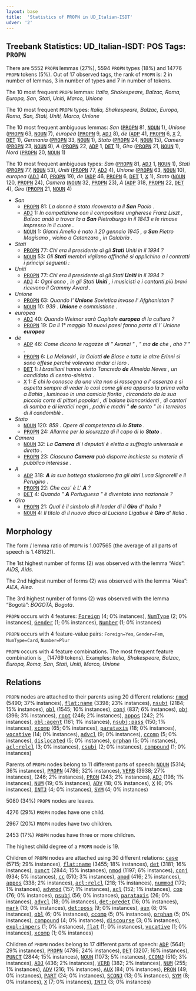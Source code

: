```yaml
---
layout: base
title:  'Statistics of PROPN in UD_Italian-ISDT'
udver: '2'
---
```


## Treebank Statistics: UD_Italian-ISDT: POS Tags: `PROPN`

There are 5552 `PROPN` lemmas (27%), 5594 `PROPN` types (18%) and 14776 `PROPN` tokens (5%).
Out of 17 observed tags, the rank of `PROPN` is: 2 in number of lemmas, 3 in number of types and 7 in number of tokens.

The 10 most frequent `PROPN` lemmas: <em>Italia, Shakespeare, Balzac, Roma, Europa, San, Stati, Uniti, Marco, Unione</em>

The 10 most frequent `PROPN` types:  <em>Italia, Shakespeare, Balzac, Europa, Roma, San, Stati, Uniti, Marco, Unione</em>

The 10 most frequent ambiguous lemmas: <em>San</em> (<tt><a href="it_isdt-pos-PROPN.html">PROPN</a></tt> 81, <tt><a href="it_isdt-pos-NOUN.html">NOUN</a></tt> 1), <em>Unione</em> (<tt><a href="it_isdt-pos-PROPN.html">PROPN</a></tt> 63, <tt><a href="it_isdt-pos-NOUN.html">NOUN</a></tt> 7), <em>europea</em> (<tt><a href="it_isdt-pos-PROPN.html">PROPN</a></tt> 9, <tt><a href="it_isdt-pos-ADJ.html">ADJ</a></tt> 8), <em>de</em> (<tt><a href="it_isdt-pos-ADP.html">ADP</a></tt> 41, <tt><a href="it_isdt-pos-PROPN.html">PROPN</a></tt> 6, <tt><a href="it_isdt-pos-X.html">X</a></tt> 2, <tt><a href="it_isdt-pos-DET.html">DET</a></tt> 1), <em>Germania</em> (<tt><a href="it_isdt-pos-PROPN.html">PROPN</a></tt> 33, <tt><a href="it_isdt-pos-NOUN.html">NOUN</a></tt> 1), <em>Stato</em> (<tt><a href="it_isdt-pos-PROPN.html">PROPN</a></tt> 24, <tt><a href="it_isdt-pos-NOUN.html">NOUN</a></tt> 15), <em>Camera</em> (<tt><a href="it_isdt-pos-PROPN.html">PROPN</a></tt> 23, <tt><a href="it_isdt-pos-NOUN.html">NOUN</a></tt> 9), <em>A</em> (<tt><a href="it_isdt-pos-PROPN.html">PROPN</a></tt> 22, <tt><a href="it_isdt-pos-ADP.html">ADP</a></tt> 1, <tt><a href="it_isdt-pos-DET.html">DET</a></tt> 1), <em>Giro</em> (<tt><a href="it_isdt-pos-PROPN.html">PROPN</a></tt> 21, <tt><a href="it_isdt-pos-NOUN.html">NOUN</a></tt> 1), <em>Nord</em> (<tt><a href="it_isdt-pos-PROPN.html">PROPN</a></tt> 20, <tt><a href="it_isdt-pos-NOUN.html">NOUN</a></tt> 1)

The 10 most frequent ambiguous types:  <em>San</em> (<tt><a href="it_isdt-pos-PROPN.html">PROPN</a></tt> 81, <tt><a href="it_isdt-pos-ADJ.html">ADJ</a></tt> 1, <tt><a href="it_isdt-pos-NOUN.html">NOUN</a></tt> 1), <em>Stati</em> (<tt><a href="it_isdt-pos-PROPN.html">PROPN</a></tt> 77, <tt><a href="it_isdt-pos-NOUN.html">NOUN</a></tt> 53), <em>Uniti</em> (<tt><a href="it_isdt-pos-PROPN.html">PROPN</a></tt> 77, <tt><a href="it_isdt-pos-ADJ.html">ADJ</a></tt> 4), <em>Unione</em> (<tt><a href="it_isdt-pos-PROPN.html">PROPN</a></tt> 63, <tt><a href="it_isdt-pos-NOUN.html">NOUN</a></tt> 10), <em>europea</em> (<tt><a href="it_isdt-pos-ADJ.html">ADJ</a></tt> 40, <tt><a href="it_isdt-pos-PROPN.html">PROPN</a></tt> 19), <em>de</em> (<tt><a href="it_isdt-pos-ADP.html">ADP</a></tt> 46, <tt><a href="it_isdt-pos-PROPN.html">PROPN</a></tt> 6, <tt><a href="it_isdt-pos-DET.html">DET</a></tt> 1, <tt><a href="it_isdt-pos-X.html">X</a></tt> 1), <em>Stato</em> (<tt><a href="it_isdt-pos-NOUN.html">NOUN</a></tt> 120, <tt><a href="it_isdt-pos-PROPN.html">PROPN</a></tt> 24), <em>Camera</em> (<tt><a href="it_isdt-pos-NOUN.html">NOUN</a></tt> 32, <tt><a href="it_isdt-pos-PROPN.html">PROPN</a></tt> 23), <em>A</em> (<tt><a href="it_isdt-pos-ADP.html">ADP</a></tt> 318, <tt><a href="it_isdt-pos-PROPN.html">PROPN</a></tt> 22, <tt><a href="it_isdt-pos-DET.html">DET</a></tt> 4), <em>Giro</em> (<tt><a href="it_isdt-pos-PROPN.html">PROPN</a></tt> 21, <tt><a href="it_isdt-pos-NOUN.html">NOUN</a></tt> 4)


* <em>San</em>
  * <tt><a href="it_isdt-pos-PROPN.html">PROPN</a></tt> 81: <em>La donna è stata ricoverata a il <b>San</b> Paolo .</em>
  * <tt><a href="it_isdt-pos-ADJ.html">ADJ</a></tt> 1: <em>In competizione con il compositore ungherese Franz Liszt , Balzac andò a trovar la a <b>San</b> Pietroburgo in il 1843 e le rimase impresso in il cuore .</em>
  * <tt><a href="it_isdt-pos-NOUN.html">NOUN</a></tt> 1: <em>Gianni Amelio è nato il 20 gennaio 1945 , a <b>San</b> Pietro Magisano , vicino a Catanzaro , in Calabria .</em>
* <em>Stati</em>
  * <tt><a href="it_isdt-pos-PROPN.html">PROPN</a></tt> 77: <em>Chi era il presidente di gli <b>Stati</b> Uniti in il 1994 ?</em>
  * <tt><a href="it_isdt-pos-NOUN.html">NOUN</a></tt> 53: <em>Gli <b>Stati</b> membri vigilano affinché si applichino a i contratti i principi seguenti :</em>
* <em>Uniti</em>
  * <tt><a href="it_isdt-pos-PROPN.html">PROPN</a></tt> 77: <em>Chi era il presidente di gli Stati <b>Uniti</b> in il 1994 ?</em>
  * <tt><a href="it_isdt-pos-ADJ.html">ADJ</a></tt> 4: <em>Ogni anno , in gli Stati <b>Uniti</b> , i musicisti e i cantanti più bravi ricevono il Grammy Award .</em>
* <em>Unione</em>
  * <tt><a href="it_isdt-pos-PROPN.html">PROPN</a></tt> 63: <em>Quando l' <b>Unione</b> Sovietica invase l' Afghanistan ?</em>
  * <tt><a href="it_isdt-pos-NOUN.html">NOUN</a></tt> 10: <em>939 . <b>Unione</b> e commistione .</em>
* <em>europea</em>
  * <tt><a href="it_isdt-pos-ADJ.html">ADJ</a></tt> 40: <em>Quando Weimar sarà Capitale <b>europea</b> di la cultura ?</em>
  * <tt><a href="it_isdt-pos-PROPN.html">PROPN</a></tt> 19: <em>Da il 1° maggio 10 nuovi paesi fanno parte di l’ Unione <b>europea</b></em>
* <em>de</em>
  * <tt><a href="it_isdt-pos-ADP.html">ADP</a></tt> 46: <em>Come dicono le ragazze di " Avanzi " , " ma <b>de</b> che , ahò ? " .</em>
  * <tt><a href="it_isdt-pos-PROPN.html">PROPN</a></tt> 6: <em>La Melandri , la Gaiotti <b>de</b> Biase e tutte le altre Erinni si sono offese perché volevano andar ci loro .</em>
  * <tt><a href="it_isdt-pos-DET.html">DET</a></tt> 1: <em>I brasiliani hanno eletto Tancredo <b>de</b> Almeida Neves , un candidato di centro-sinistra .</em>
  * <tt><a href="it_isdt-pos-X.html">X</a></tt> 1: <em>E chi lo conosce da una vita non si rassegna a l' assenza e si aspetta sempre di veder lo così come gli era apparso la prima volta a Bahia , luminoso in una camicia fiorita , circondato da la sua piccola corte di pittori popolari , di baiane biancoridenti , di cantori di samba e di ieratici negri , padri e madri " <b>de</b> santo " in i terreiros di il candomblè .</em>
* <em>Stato</em>
  * <tt><a href="it_isdt-pos-NOUN.html">NOUN</a></tt> 120: <em>859 . Opere di competenza di lo <b>Stato</b> .</em>
  * <tt><a href="it_isdt-pos-PROPN.html">PROPN</a></tt> 24: <em>Allarme per la sicurezza di il capo di lo <b>Stato</b> .</em>
* <em>Camera</em>
  * <tt><a href="it_isdt-pos-NOUN.html">NOUN</a></tt> 32: <em>La <b>Camera</b> di i deputati è eletta a suffragio universale e diretto .</em>
  * <tt><a href="it_isdt-pos-PROPN.html">PROPN</a></tt> 23: <em>Ciascuna <b>Camera</b> può disporre inchieste su materie di pubblico interesse .</em>
* <em>A</em>
  * <tt><a href="it_isdt-pos-ADP.html">ADP</a></tt> 318: <em><b>A</b> la sua bottega studiarono fra gli altri Luca Signorelli e il Perugino .</em>
  * <tt><a href="it_isdt-pos-PROPN.html">PROPN</a></tt> 22: <em>Che cos' è L' <b>A</b> ?</em>
  * <tt><a href="it_isdt-pos-DET.html">DET</a></tt> 4: <em>Quando " <b>A</b> Portuguesa " è diventato inno nazionale ?</em>
* <em>Giro</em>
  * <tt><a href="it_isdt-pos-PROPN.html">PROPN</a></tt> 21: <em>Qual è il simbolo di il leader di il <b>Giro</b> d' Italia ?</em>
  * <tt><a href="it_isdt-pos-NOUN.html">NOUN</a></tt> 4: <em>Il titolo di il nuovo disco di Luciano Ligabue è <b>Giro</b> d' Italia .</em>

## Morphology

The form / lemma ratio of `PROPN` is 1.007565 (the average of all parts of speech is 1.481621).

The 1st highest number of forms (2) was observed with the lemma “Aids”: <em>AIDS, Aids</em>.

The 2nd highest number of forms (2) was observed with the lemma “Aiea”: <em>AIEA, Aiea</em>.

The 3rd highest number of forms (2) was observed with the lemma “Bogotà”: <em>BOGOTÀ, Bogotà</em>.

`PROPN` occurs with 4 features: <tt><a href="it_isdt-feat-Foreign.html">Foreign</a></tt> (4; 0% instances), <tt><a href="it_isdt-feat-NumType.html">NumType</a></tt> (2; 0% instances), <tt><a href="it_isdt-feat-Gender.html">Gender</a></tt> (1; 0% instances), <tt><a href="it_isdt-feat-Number.html">Number</a></tt> (1; 0% instances)

`PROPN` occurs with 4 feature-value pairs: `Foreign=Yes`, `Gender=Fem`, `NumType=Card`, `Number=Plur`

`PROPN` occurs with 4 feature combinations.
The most frequent feature combination is `_` (14769 tokens).
Examples: <em>Italia, Shakespeare, Balzac, Europa, Roma, San, Stati, Uniti, Marco, Unione</em>


## Relations

`PROPN` nodes are attached to their parents using 20 different relations: <tt><a href="it_isdt-dep-nmod.html">nmod</a></tt> (5490; 37% instances), <tt><a href="it_isdt-dep-flat-name.html">flat:name</a></tt> (3398; 23% instances), <tt><a href="it_isdt-dep-nsubj.html">nsubj</a></tt> (2184; 15% instances), <tt><a href="it_isdt-dep-obl.html">obl</a></tt> (1545; 10% instances), <tt><a href="it_isdt-dep-conj.html">conj</a></tt> (837; 6% instances), <tt><a href="it_isdt-dep-obj.html">obj</a></tt> (396; 3% instances), <tt><a href="it_isdt-dep-root.html">root</a></tt> (246; 2% instances), <tt><a href="it_isdt-dep-appos.html">appos</a></tt> (242; 2% instances), <tt><a href="it_isdt-dep-obl-agent.html">obl:agent</a></tt> (161; 1% instances), <tt><a href="it_isdt-dep-nsubj-pass.html">nsubj:pass</a></tt> (150; 1% instances), <tt><a href="it_isdt-dep-xcomp.html">xcomp</a></tt> (65; 0% instances), <tt><a href="it_isdt-dep-parataxis.html">parataxis</a></tt> (18; 0% instances), <tt><a href="it_isdt-dep-vocative.html">vocative</a></tt> (14; 0% instances), <tt><a href="it_isdt-dep-advcl.html">advcl</a></tt> (9; 0% instances), <tt><a href="it_isdt-dep-ccomp.html">ccomp</a></tt> (5; 0% instances), <tt><a href="it_isdt-dep-dislocated.html">dislocated</a></tt> (5; 0% instances), <tt><a href="it_isdt-dep-orphan.html">orphan</a></tt> (5; 0% instances), <tt><a href="it_isdt-dep-acl-relcl.html">acl:relcl</a></tt> (3; 0% instances), <tt><a href="it_isdt-dep-csubj.html">csubj</a></tt> (2; 0% instances), <tt><a href="it_isdt-dep-compound.html">compound</a></tt> (1; 0% instances)

Parents of `PROPN` nodes belong to 11 different parts of speech: <tt><a href="it_isdt-pos-NOUN.html">NOUN</a></tt> (5314; 36% instances), <tt><a href="it_isdt-pos-PROPN.html">PROPN</a></tt> (4786; 32% instances), <tt><a href="it_isdt-pos-VERB.html">VERB</a></tt> (3938; 27% instances),  (246; 2% instances), <tt><a href="it_isdt-pos-PRON.html">PRON</a></tt> (243; 2% instances), <tt><a href="it_isdt-pos-ADJ.html">ADJ</a></tt> (198; 1% instances), <tt><a href="it_isdt-pos-NUM.html">NUM</a></tt> (19; 0% instances), <tt><a href="it_isdt-pos-ADV.html">ADV</a></tt> (18; 0% instances), <tt><a href="it_isdt-pos-X.html">X</a></tt> (6; 0% instances), <tt><a href="it_isdt-pos-INTJ.html">INTJ</a></tt> (4; 0% instances), <tt><a href="it_isdt-pos-SYM.html">SYM</a></tt> (4; 0% instances)

5080 (34%) `PROPN` nodes are leaves.

4276 (29%) `PROPN` nodes have one child.

2967 (20%) `PROPN` nodes have two children.

2453 (17%) `PROPN` nodes have three or more children.

The highest child degree of a `PROPN` node is 19.

Children of `PROPN` nodes are attached using 30 different relations: <tt><a href="it_isdt-dep-case.html">case</a></tt> (5715; 29% instances), <tt><a href="it_isdt-dep-flat-name.html">flat:name</a></tt> (3455; 18% instances), <tt><a href="it_isdt-dep-det.html">det</a></tt> (3181; 16% instances), <tt><a href="it_isdt-dep-punct.html">punct</a></tt> (2844; 15% instances), <tt><a href="it_isdt-dep-nmod.html">nmod</a></tt> (1197; 6% instances), <tt><a href="it_isdt-dep-conj.html">conj</a></tt> (934; 5% instances), <tt><a href="it_isdt-dep-cc.html">cc</a></tt> (510; 3% instances), <tt><a href="it_isdt-dep-amod.html">amod</a></tt> (416; 2% instances), <tt><a href="it_isdt-dep-appos.html">appos</a></tt> (338; 2% instances), <tt><a href="it_isdt-dep-acl-relcl.html">acl:relcl</a></tt> (218; 1% instances), <tt><a href="it_isdt-dep-nummod.html">nummod</a></tt> (172; 1% instances), <tt><a href="it_isdt-dep-advmod.html">advmod</a></tt> (157; 1% instances), <tt><a href="it_isdt-dep-acl.html">acl</a></tt> (152; 1% instances), <tt><a href="it_isdt-dep-cop.html">cop</a></tt> (76; 0% instances), <tt><a href="it_isdt-dep-nsubj.html">nsubj</a></tt> (56; 0% instances), <tt><a href="it_isdt-dep-parataxis.html">parataxis</a></tt> (26; 0% instances), <tt><a href="it_isdt-dep-advcl.html">advcl</a></tt> (18; 0% instances), <tt><a href="it_isdt-dep-det-predet.html">det:predet</a></tt> (16; 0% instances), <tt><a href="it_isdt-dep-mark.html">mark</a></tt> (13; 0% instances), <tt><a href="it_isdt-dep-det-poss.html">det:poss</a></tt> (9; 0% instances), <tt><a href="it_isdt-dep-aux.html">aux</a></tt> (8; 0% instances), <tt><a href="it_isdt-dep-obl.html">obl</a></tt> (6; 0% instances), <tt><a href="it_isdt-dep-ccomp.html">ccomp</a></tt> (5; 0% instances), <tt><a href="it_isdt-dep-orphan.html">orphan</a></tt> (5; 0% instances), <tt><a href="it_isdt-dep-compound.html">compound</a></tt> (4; 0% instances), <tt><a href="it_isdt-dep-discourse.html">discourse</a></tt> (3; 0% instances), <tt><a href="it_isdt-dep-expl-impers.html">expl:impers</a></tt> (1; 0% instances), <tt><a href="it_isdt-dep-flat.html">flat</a></tt> (1; 0% instances), <tt><a href="it_isdt-dep-vocative.html">vocative</a></tt> (1; 0% instances), <tt><a href="it_isdt-dep-xcomp.html">xcomp</a></tt> (1; 0% instances)

Children of `PROPN` nodes belong to 17 different parts of speech: <tt><a href="it_isdt-pos-ADP.html">ADP</a></tt> (5641; 29% instances), <tt><a href="it_isdt-pos-PROPN.html">PROPN</a></tt> (4786; 24% instances), <tt><a href="it_isdt-pos-DET.html">DET</a></tt> (3207; 16% instances), <tt><a href="it_isdt-pos-PUNCT.html">PUNCT</a></tt> (2844; 15% instances), <tt><a href="it_isdt-pos-NOUN.html">NOUN</a></tt> (1073; 5% instances), <tt><a href="it_isdt-pos-CCONJ.html">CCONJ</a></tt> (510; 3% instances), <tt><a href="it_isdt-pos-ADJ.html">ADJ</a></tt> (436; 2% instances), <tt><a href="it_isdt-pos-VERB.html">VERB</a></tt> (382; 2% instances), <tt><a href="it_isdt-pos-NUM.html">NUM</a></tt> (255; 1% instances), <tt><a href="it_isdt-pos-ADV.html">ADV</a></tt> (216; 1% instances), <tt><a href="it_isdt-pos-AUX.html">AUX</a></tt> (84; 0% instances), <tt><a href="it_isdt-pos-PRON.html">PRON</a></tt> (49; 0% instances), <tt><a href="it_isdt-pos-PART.html">PART</a></tt> (24; 0% instances), <tt><a href="it_isdt-pos-SCONJ.html">SCONJ</a></tt> (13; 0% instances), <tt><a href="it_isdt-pos-SYM.html">SYM</a></tt> (8; 0% instances), <tt><a href="it_isdt-pos-X.html">X</a></tt> (7; 0% instances), <tt><a href="it_isdt-pos-INTJ.html">INTJ</a></tt> (3; 0% instances)

